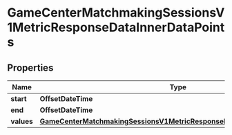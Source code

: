 

# GameCenterMatchmakingSessionsV1MetricResponseDataInnerDataPoints


## Properties

| Name | Type | Description | Notes |
|------------ | ------------- | ------------- | -------------|
|**start** | **OffsetDateTime** |  |  [optional] |
|**end** | **OffsetDateTime** |  |  [optional] |
|**values** | [**GameCenterMatchmakingSessionsV1MetricResponseDataInnerDataPointsValues**](GameCenterMatchmakingSessionsV1MetricResponseDataInnerDataPointsValues.md) |  |  [optional] |



